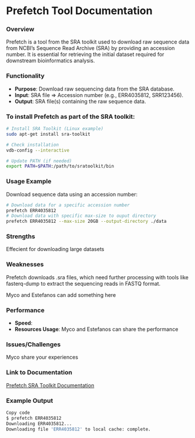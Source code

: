 # Prefetch Tool Documentation
### Overview
Prefetch is a tool from the SRA toolkit used to download raw sequence data from NCBI’s Sequence Read Archive (SRA) by providing an accession number. It is essential for retrieving the initial dataset required for downstream bioinformatics analysis.

### Functionality
- **Purpose**: Download raw sequencing data from the SRA database.
- **Input**:  SRA file => Accession number (e.g., ERR4035812, SRR123456).
- **Output**: SRA file(s) containing the raw sequence data.

### To install Prefetch as part of the SRA toolkit:

```bash
# Install SRA Toolkit (Linux example)
sudo apt-get install sra-toolkit

# Check installation
vdb-config --interactive

# Update PATH (if needed)
export PATH=$PATH:/path/to/sratoolkit/bin
```

### Usage Example 

Download sequence data using an accession number:

```bash
# Download data for a specific accession number
prefetch ERR4035812
# Download data with specific max-size to ouput directory
prefetch ERR4035812 --max-size 20GB --output-directory ./data
```
### Strengths 
Effecient for downloading large datasets 
### Weaknesses 
Prefetch downloads .sra files, which need further processing with tools like fasterq-dump to extract the sequencing reads in FASTQ format.

Myco and Estefanos can add something here

### Performance 
- **Speed**: 
- **Resources Usage**: 
Myco and Estefanos can share the performance 

### Issues/Challenges
Myco share your experiences 

### Link to Documentation
[Prefetch SRA Toolkit Documentation](https://github.com/ncbi/sra-tools)

### Example Output
```bash
Copy code
$ prefetch ERR4035812
Downloading ERR4035812...
Downloading file 'ERR4035812' to local cache: complete.
```
